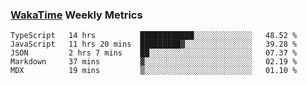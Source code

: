 ### [WakaTime](https://wakatime.com) Weekly Metrics

<!--START_SECTION:waka-->
```text
TypeScript   14 hrs          ████████████░░░░░░░░░░░░░   48.52 % 
JavaScript   11 hrs 20 mins  █████████▓░░░░░░░░░░░░░░░   39.28 % 
JSON         2 hrs 7 mins    ██░░░░░░░░░░░░░░░░░░░░░░░   07.37 % 
Markdown     37 mins         ▓░░░░░░░░░░░░░░░░░░░░░░░░   02.19 % 
MDX          19 mins         ▒░░░░░░░░░░░░░░░░░░░░░░░░   01.10 % 
```
<!--END_SECTION:waka-->